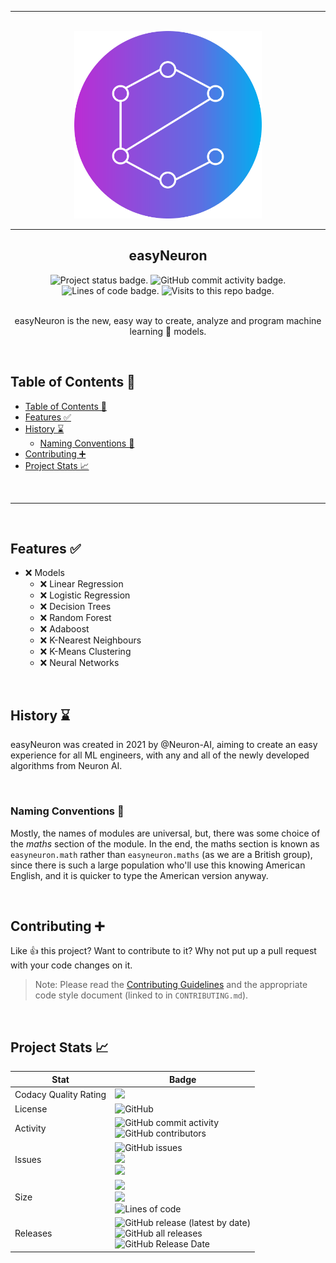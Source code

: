 <section align="center">
<hr>
<br>
<img alt="Logo" src="admin/social/logo%20circle.png" width="300">

<br>
<hr>
<h1>easyNeuron</h1>
<div>
	<img alt="Project status badge." src="https://img.shields.io/static/v1?label=status&message=planning&color=orange&style=for-the-badge">
	<img alt="GitHub commit activity badge." src="https://img.shields.io/github/commit-activity/y/neuron-ai/easyNeuron?style=for-the-badge">
	<img alt="Lines of code badge." src="https://img.shields.io/tokei/lines/github/neuron-ai/easyNeuron?style=for-the-badge">
	<img alt="Visits to this repo badge." src="https://badges.pufler.dev/visits/Password-Classified/password-classified?style=for-the-badge">
</div>
<br>

easyNeuron is the new, easy way to create, analyze and program machine learning 🧠 models.

</section>

<br>

## Table of Contents 📝

- [Table of Contents 📝](#table-of-contents-)
- [Features ✅](#features-)
- [History ⌛](#history-)
	- [Naming Conventions 🧾](#naming-conventions-)
- [Contributing ➕](#contributing-)
- [Project Stats 📈](#project-stats-)

<br>

---

<br>

## Features ✅

- ❌ Models
	- ❌ Linear Regression
	- ❌ Logistic Regression
	- ❌ Decision Trees
	- ❌ Random Forest
	- ❌ Adaboost
	- ❌ K-Nearest Neighbours
	- ❌ K-Means Clustering
	- ❌ Neural Networks

<br> <!-- Don't delete this BR newline tag, since it is used with a Python Script (scripts/update_todo.py) -->

## History ⌛
easyNeuron was created in 2021 by @Neuron-AI, aiming to create an easy experience for all ML engineers, with any and all of the newly developed algorithms from Neuron AI.

<br>

### Naming Conventions 🧾

Mostly, the names of modules are universal, but, there was some choice of the *maths* section of the module. In the end, the maths section is known as `easyneuron.math` rather than `easyneuron.maths` (as we are a British group), since there is such a large population who'll use this knowing American English, and it is quicker to type the American version anyway.

<br>

## Contributing ➕

Like 👍 this project? Want to contribute to it? Why not put up a pull request with your code changes on it.

> Note: Please read the [Contributing Guidelines](CONTRIBUTING.md) and the appropriate code style document (linked to in `CONTRIBUTING.md`).

<br>

## Project Stats 📈

| Stat | Badge |
|------|-------|
| Codacy Quality Rating | <img src="https://app.codacy.com/project/badge/Grade/81d90174a73440b2910a64b2b4794535"> |
| License  | <img alt="GitHub" src="https://img.shields.io/github/license/neuron-ai/easyneuron?style=flat-square"> |
| Activity  | <img alt="GitHub commit activity" src="https://img.shields.io/github/commit-activity/m/neuron-ai/easyneuron?style=flat-square"><br><img alt="GitHub contributors" src="https://img.shields.io/github/contributors/neuron-ai/easyneuron?style=flat-square"> |
| Issues | <img alt="GitHub issues" src="https://img.shields.io/github/issues/neuron-ai/easyneuron?style=flat-square"><br><img src="https://img.shields.io/github/issues/neuron-ai/easyneuron/feature-request.svg?style=flat-square"><br><img src="https://img.shields.io/github/issues/neuron-ai/easyneuron/bug-report.svg?style=flat-square"> |
| Size | <img src="https://img.shields.io/github/languages/code-size/neuron-ai/easyneuron?style=flat-square"><br><img src="https://img.shields.io/github/repo-size/neuron-ai/easyneuron?style=flat-square"><br><img alt="Lines of code" src="https://img.shields.io/tokei/lines/github/neuron-ai/easyneuron?style=flat-square"><br> |
| Releases | <img alt="GitHub release (latest by date)" src="https://img.shields.io/github/v/release/neuron-ai/easyneuron?style=flat-square"><br><img alt="GitHub all releases" src="https://img.shields.io/github/downloads/neuron-ai/easyneuron/total?style=flat-square"><br><img alt="GitHub Release Date" src="https://img.shields.io/github/release-date/neuron-ai/easyneuron?style=flat-square"> |
